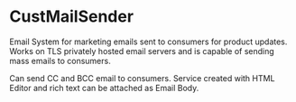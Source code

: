 # CustMailSender

Email System for marketing emails sent to consumers for product updates. Works on TLS privately hosted email servers and is capable of sending mass emails to consumers.

Can send CC and BCC email to consumers. Service created with HTML Editor and rich text can be attached as Email Body.
